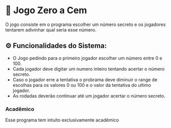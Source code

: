 # 🎲 Jogo Zero a Cem
O jogo consiste em o programa escolher um número secreto e os jogadores tentarem adivinhar qual seria esse número. 

## ⚙️ Funcionalidades do Sistema:
- O Jogo pedindo para o primeiro jogador escolher um número entre 0 e 100.
- Cada jogador deve digitar um numero inteiro tentando acertar o número secreto.
- Caso o jogador erre a tentativa o probrama deve diminuir o range de escolhas para os valores 0 ou 100 e o valor da tentativa do ultimo jogador.
- As rodadas deverão continuar até um jogador acertar o número secreto.

### Acadêmico
Esse programa tem intuito exclusivamente acadêmico
